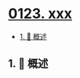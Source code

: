 # [0123. xxx](https://github.com/Tdahuyou/TNotes.leetcode/tree/main/notes/0123.%20xxx)

<!-- region:toc -->

- [1. 📝 概述](#1--概述)

<!-- endregion:toc -->

## 1. 📝 概述
